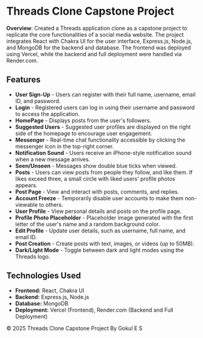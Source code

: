 <h1>Threads Clone Capstone Project</h1>
<p><b>Overview</b>: Created a Threads application clone as a capstone project to replicate the core functionalities of a social media website. The project integrates React with Chakra UI for the user interface, Express.js, Node.js, and MongoDB for the backend and database. The frontend was deployed using Vercel, while the backend and full deployment were handled via Render.com.</p>

<section>
  <h2>Features</h2>
  <ul>
    <li><b>User Sign-Up</b> - Users can register with their full name, username, email ID, and password.</li>
    <li><b>Login</b> - Registered users can log in using their username and password to access the application.</li>
    <li><b>HomePage</b> - Displays posts from the user's followers.</li>
    <li><b>Suggested Users</b> - Suggested user profiles are displayed on the right side of the homepage to encourage user engagement.</li>
    <li><b>Messenger</b> - Real-time chat functionality accessible by clicking the messenger icon in the top-right corner.</li>
    <li><b>Notification Sound</b> - Users receive an iPhone-style notification sound when a new message arrives.</li>
    <li><b>Seen/Unseen</b> - Messages show double blue ticks when viewed.</li>
    <li><b>Posts</b> - Users can view posts from people they follow, and like them. If likes exceed three, a small circle with liked users' profile photos appears.</li>
    <li><b>Post Page</b> - View and interact with posts, comments, and replies.</li>
    <li><b>Account Freeze</b> - Temporarily disable user accounts to make them non-viewable to others.</li>
    <li><b>User Profile</b> - View personal details and posts on the profile page.</li>
    <li><b>Profile Photo Placeholder</b> - Placeholder image generated with the first letter of the user's name and a random background color.</li>
    <li><b>Edit Profile</b> - Update user details, such as username, full name, and email ID.</li>
    <li><b>Post Creation</b> - Create posts with text, images, or videos (up to 50MB).</li>
    <li><b>Dark/Light Mode</b> - Toggle between dark and light modes using the Threads logo.</li>
  </ul>
</section>

<section>
    <h2>Technologies Used</h2>
    <ul>
      <li><b>Frontend:</b> React, Chakra UI</li>
      <li><b>Backend:</b> Express.js, Node.js</li>
      <li><b>Database:</b> MongoDB</li>
      <li><b>Deployment:</b> Vercel (Frontend), Render.com (Backend and Full Deployment)</li>
    </ul>
</section>

<footer>
    <p>&copy; 2025 Threads Clone Capstone Project By Gokul E S</p>
</footer>
